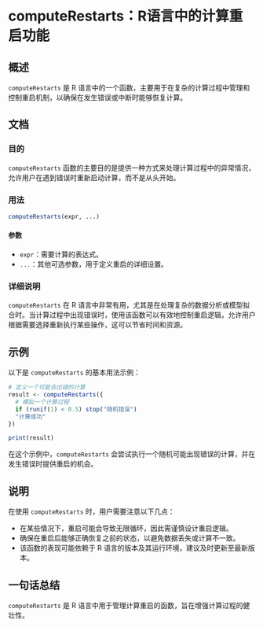 <!--
Meta Description: # computeRestarts：R语言中的计算重启功能 ## 概述 `computeRestarts` 是 R 语言中的一个函数，主要用于在复杂的计算过程中管理和控制重启机制，以确保在发生错误或中断时能够恢复计算。 ## 文档 ### 目的 `computeRestarts` 函数的主要目的是提...
Meta Keywords: computerestarts, expr, result, r语言中的计算重启功能, 语言中的一个函数
-->

# computeRestarts：R语言中的计算重启功能

## 概述
`computeRestarts` 是 R 语言中的一个函数，主要用于在复杂的计算过程中管理和控制重启机制，以确保在发生错误或中断时能够恢复计算。

## 文档
### 目的
`computeRestarts` 函数的主要目的是提供一种方式来处理计算过程中的异常情况，允许用户在遇到错误时重新启动计算，而不是从头开始。

### 用法
```R
computeRestarts(expr, ...)
```

#### 参数
- `expr`：需要计算的表达式。
- `...`：其他可选参数，用于定义重启的详细设置。

### 详细说明
`computeRestarts` 在 R 语言中非常有用，尤其是在处理复杂的数据分析或模型拟合时。当计算过程中出现错误时，使用该函数可以有效地控制重启逻辑，允许用户根据需要选择重新执行某些操作，这可以节省时间和资源。

## 示例
以下是 `computeRestarts` 的基本用法示例：

```R
# 定义一个可能会出错的计算
result <- computeRestarts({
  # 模拟一个计算过程
  if (runif(1) < 0.5) stop("随机错误")
  "计算成功"
})

print(result)
```

在这个示例中，`computeRestarts` 会尝试执行一个随机可能出现错误的计算，并在发生错误时提供重启的机会。

## 说明
在使用 `computeRestarts` 时，用户需要注意以下几点：
- 在某些情况下，重启可能会导致无限循环，因此需谨慎设计重启逻辑。
- 确保在重启后能够正确恢复之前的状态，以避免数据丢失或计算不一致。
- 该函数的表现可能依赖于 R 语言的版本及其运行环境，建议及时更新至最新版本。

## 一句话总结
`computeRestarts` 是 R 语言中用于管理计算重启的函数，旨在增强计算过程的健壮性。